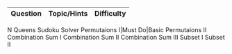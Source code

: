 Question | Topic/Hints | Difficulty
| :--- | ---: | :---:
N Queens
Sudoku Solver
Permutaions I|Must Do|Basic
Permutaions II
Combination Sum I
Combination Sum II
Combination Sum III
Subset I
Subset II
